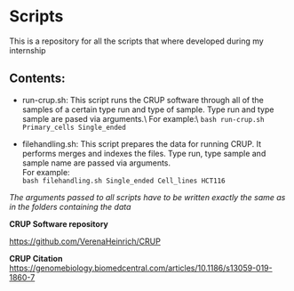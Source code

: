 # **Scripts**

This is a repository for all the scripts that where developed during my internship

## Contents: 
- run-crup.sh: This script runs the CRUP software through all of the samples of a certain type run and type of sample. Type run and type sample are pased via arguments.\ 
For example:\ 
`bash run-crup.sh Primary_cells Single_ended`



- filehandling.sh: This script prepares the data for running CRUP. It performs merges and indexes the files. Type run, type sample and sample name are passed via arguments.\
For example:\
`bash filehandling.sh Single_ended Cell_lines HCT116`

*The arguments passed to all scripts have to be written exactly the same as in the folders containing the data*

**CRUP Software repository** 

https://github.com/VerenaHeinrich/CRUP

**CRUP Citation**
https://genomebiology.biomedcentral.com/articles/10.1186/s13059-019-1860-7

 





